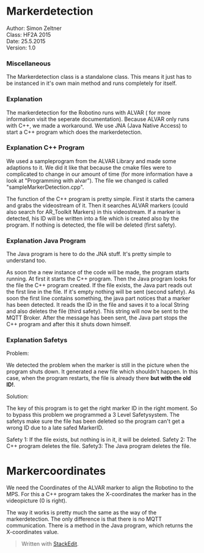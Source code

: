 #  Markerdetection

Author: Simon Zeltner  
Class: HF2A 2015  
Date: 25.5.2015  
Version: 1.0  

### Miscellaneous

The Markerdetection class is a standalone class. This means it just has to be instanced in it's own main method and runs completely for itself. 

###  Explanation

The markerdetection for the Robotino runs with ALVAR ( for more information visit the seperate documentation). Because ALVAR only runs with C++, we made a workaround. We use JNA (Java Native Access) to start a C++ program which does the markerdetection.

### Explanation C++ Program

We used a sampleprogram from the ALVAR Library and made some adaptions to it. We did it like that because the cmake files were to complicated to change in our amount of time (for more information have a look at "Programming with alvar"). The file we changed is called  "sampleMarkerDetection.cpp".

The function of the C++ program is pretty simple. First it starts the camera and grabs the videostream of it. Then it searches ALVAR markers (could also search for AR_Toolkit Markers) in this videostream. If a marker is detected, his ID will be written into a file which is created also by the program. If nothing is detected, the file will be deleted (first safety).

###  Explanation Java Program

The Java program is here to do the JNA stuff. It's pretty simple to understand too.

As soon the a new instance of the code will be made, the program starts running. At first it starts the C++ program. Then the Java program looks for the file the C++ program created. If the file exists, the Java part reads out the first line in the file. If it's empty nothing will be sent (second safety). As soon the first line contains something, the java part notices that a marker has been detected. It reads the ID in the file and saves it to a local String and also deletes the file (third safety). This string will now be sent to the MQTT Broker. After the message has been sent, the Java part stops the C++ program and after this it shuts down himself.

### Explanation Safetys

Problem:

We detected the problem when the marker is still in the picture when the program shuts down. It generated a new file which shouldn't happen. In this case, when the program restarts, the file is already there **but with the old ID!**.

Solution:

The key of this program is to get the right marker ID in the right moment. So to bypass this problem we programmed a 3 Level Safetysystem. The safetys make sure the file has been deleted so the program can't get a wrong ID due to a late safed MarkerID.

Safety 1: If the file exists, but nothing is in it, it will be deleted.
Safety 2: The C++ program deletes the file.
Safety3: The Java program deletes the file.

#  Markercoordinates

We need the Coordinates of the ALVAR marker to align the Robotino to the MPS. For this a C++ program takes the X-coordinates the marker has in the videopicture (0 is right).

The way it works is pretty much the same as the way of the markerdetection. The only difference is that there is no MQTT communication. There is a method in the Java program, which returns the X-coordinates value.




> Written with [StackEdit](https://stackedit.io/).